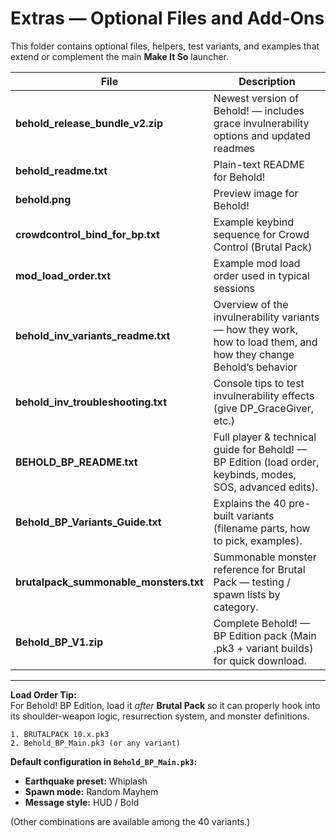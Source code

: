 # Extras — Optional Files and Add-Ons

This folder contains optional files, helpers, test variants, and examples that extend or complement the main **Make It So** launcher.

| File | Description |
|------|--------------|
| **behold_release_bundle_v2.zip** | Newest version of Behold! — includes grace invulnerability options and updated readmes |
| **behold_readme.txt** | Plain-text README for Behold! |
| **behold.png** | Preview image for Behold! |
| **crowdcontrol_bind_for_bp.txt** | Example keybind sequence for Crowd Control (Brutal Pack) |
| **mod_load_order.txt** | Example mod load order used in typical sessions |
| **behold_inv_variants_readme.txt** | Overview of the invulnerability variants — how they work, how to load them, and how they change Behold’s behavior |
| **behold_inv_troubleshooting.txt** | Console tips to test invulnerability effects (give DP_GraceGiver, etc.) |
| **BEHOLD_BP_README.txt** | Full player & technical guide for Behold! — BP Edition (load order, keybinds, modes, SOS, advanced edits). |
| **Behold_BP_Variants_Guide.txt** | Explains the 40 pre-built variants (filename parts, how to pick, examples). |
| **brutalpack_summonable_monsters.txt** | Summonable monster reference for Brutal Pack — testing / spawn lists by category. |
| **Behold_BP_V1.zip** | Complete Behold! — BP Edition pack (Main .pk3 + variant builds) for quick download. |

---

**Load Order Tip:**  
For Behold! BP Edition, load it *after* **Brutal Pack** so it can properly hook into its shoulder-weapon logic, resurrection system, and monster definitions.

```
1. BRUTALPACK 10.x.pk3
2. Behold_BP_Main.pk3 (or any variant)
```

**Default configuration in `Behold_BP_Main.pk3`:**
- **Earthquake preset:** Whiplash  
- **Spawn mode:** Random Mayhem  
- **Message style:** HUD / Bold  

(Other combinations are available among the 40 variants.)
